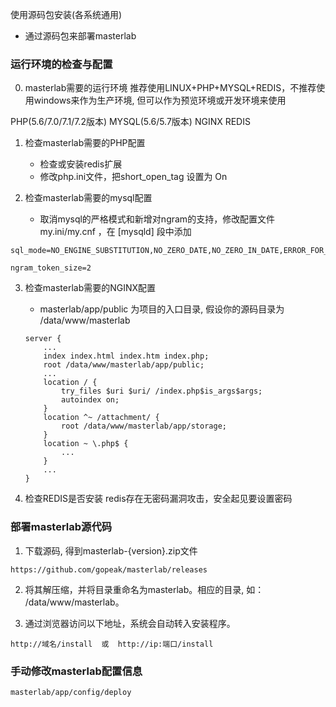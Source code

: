 使用源码包安装(各系统通用)

* 通过源码包来部署masterlab


### **运行环境的检查与配置**

0. masterlab需要的运行环境
推荐使用LINUX+PHP+MYSQL+REDIS，不推荐使用windows来作为生产环境, 但可以作为预览环境或开发环境来使用

PHP(5.6/7.0/7.1/7.2版本)
MYSQL(5.6/5.7版本)
NGINX
REDIS

1. 检查masterlab需要的PHP配置

    - 检查或安装redis扩展
    - 修改php.ini文件，把short_open_tag 设置为 On



2. 检查masterlab需要的mysql配置

    - 取消mysql的严格模式和新增对ngram的支持，修改配置文件my.ini/my.cnf ，在 [mysqld] 段中添加
```
sql_mode=NO_ENGINE_SUBSTITUTION,NO_ZERO_DATE,NO_ZERO_IN_DATE,ERROR_FOR_DIVISION_BY_ZERO,NO_AUTO_CREATE_USER

ngram_token_size=2
```

3. 检查masterlab需要的NGINX配置
    - masterlab/app/public 为项目的入口目录, 假设你的源码目录为 /data/www/masterlab
    ```
    server {
        ...
        index index.html index.htm index.php;
        root /data/www/masterlab/app/public;
        ...
        location / {
            try_files $uri $uri/ /index.php$is_args$args;
            autoindex on;
        }
        location ^~ /attachment/ {
            root /data/www/masterlab/app/storage;
        }
        location ~ \.php$ {
            ...
        }
        ...
    }
    ```

4. 检查REDIS是否安装
redis存在无密码漏洞攻击，安全起见要设置密码




### **部署masterlab源代码**

1. 下载源码, 得到masterlab-{version}.zip文件
```
https://github.com/gopeak/masterlab/releases
```

2. 将其解压缩，并将目录重命名为masterlab。相应的目录, 如： /data/www/masterlab。


3. 通过浏览器访问以下地址，系统会自动转入安装程序。

```
http://域名/install  或  http://ip:端口/install
```


### **手动修改masterlab配置信息**

```
masterlab/app/config/deploy
```
